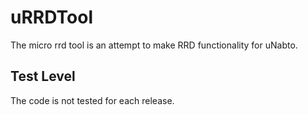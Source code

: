 uRRDTool
========

The micro rrd tool is an attempt to make RRD functionality for uNabto.

Test Level
----------

The code is not tested for each release.
